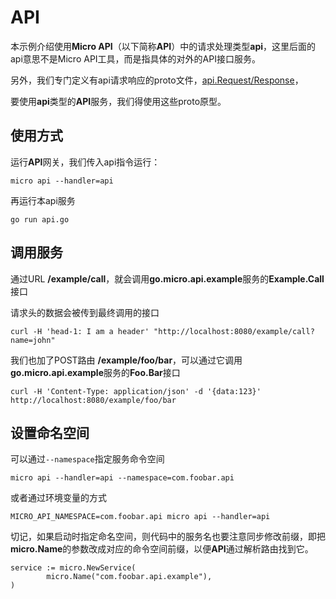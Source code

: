 # API

本示例介绍使用**Micro API**（以下简称**API**）中的请求处理类型**api**，这里后面的api意思不是Micro API工具，而是指具体的对外的API接口服务。

另外，我们专门定义有api请求响应的proto文件，[api.Request/Response](https://github.com/micro/go-api/blob/master/proto/api.proto)，

要使用**api**类型的**API**服务，我们得使用这些proto原型。

## 使用方式

运行**API**网关，我们传入api指令运行：

```
micro api --handler=api
```

再运行本api服务

```
go run api.go
```

## 调用服务

通过URL **/example/call**，就会调用**go.micro.api.example**服务的**Example.Call**接口

请求头的数据会被传到最终调用的接口

```
curl -H 'head-1: I am a header' "http://localhost:8080/example/call?name=john"

```

我们也加了POST路由 **/example/foo/bar**，可以通过它调用**go.micro.api.example**服务的**Foo.Bar**接口

```
curl -H 'Content-Type: application/json' -d '{data:123}' http://localhost:8080/example/foo/bar
```

## 设置命名空间

可以通过`--namespace`指定服务命令空间

```
micro api --handler=api --namespace=com.foobar.api
```

或者通过环境变量的方式

```
MICRO_API_NAMESPACE=com.foobar.api micro api --handler=api
```

切记，如果启动时指定命名空间，则代码中的服务名也要注意同步修改前缀，即把**micro.Name**的参数改成对应的命令空间前缀，以便**API**通过解析路由找到它。

```
service := micro.NewService(
        micro.Name("com.foobar.api.example"),
)
```   
